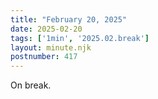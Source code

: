 ```yaml
---
title: "February 20, 2025"
date: 2025-02-20
tags: ['1min', '2025.02.break']
layout: minute.njk
postnumber: 417
---
```

On break.